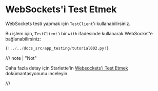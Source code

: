 # WebSockets'i Test Etmek

WebSockets testi yapmak için `TestClient`'ı kullanabilirsiniz.

Bu işlem için, `TestClient`'ı bir `with` ifadesinde kullanarak WebSocket'e bağlanabilirsiniz:

```Python hl_lines="27-31"
{!../../docs_src/app_testing/tutorial002.py!}
```

/// note | "Not"

Daha fazla detay için Starlette'in <a href="https://www.starlette.io/staticfiles/" class="external-link" target="_blank">Websockets'i Test Etmek</a> dokümantasyonunu inceleyin.

///
